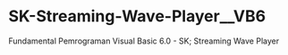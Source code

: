 # SK-Streaming-Wave-Player__VB6
Fundamental Pemrograman Visual Basic 6.0 - SK; Streaming Wave Player
